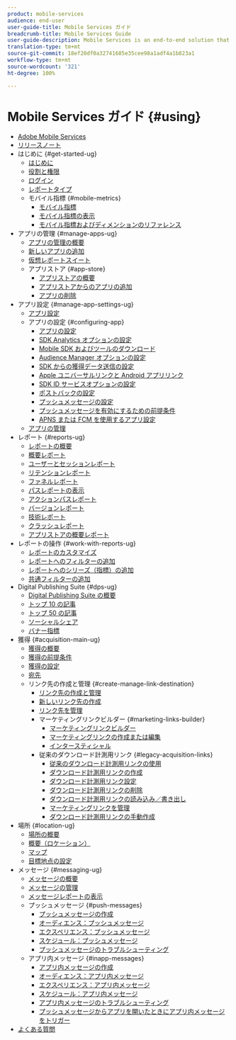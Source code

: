 ```yaml
---
product: mobile-services
audience: end-user
user-guide-title: Mobile Services ガイド
breadcrumb-title: Mobile Services Guide
user-guide-description: Mobile Services is an end-to-end solution that helps you acquire and engage mobile app users and optimize their experiences.
translation-type: tm+mt
source-git-commit: 18ef20df0a32741685e35cee98a1adf4a1b823a1
workflow-type: tm+mt
source-wordcount: '321'
ht-degree: 100%

---
```



# Mobile Services ガイド {#using}

+ [Adobe Mobile Services](home.md)
+ [リリースノート](whatsnew.md)
+ はじめに {#get-started-ug}
   + [はじめに](gs/gs.md)
   + [役割と権限](gs/c-mob-roles-and-permissions.md)
   + [ログイン](gs/gs-signin.md)
   + [レポートタイプ](gs/reports-types.md)
   + モバイル指標 {#mobile-metrics}
      + [モバイル指標](gs/metrics/metrics.md)
      + [モバイル指標の表示](gs/metrics/overview.md)
      + [モバイル指標およびディメンションのリファレンス](gs/metrics/metrics-reference.md)
+ アプリの管理 {#manage-apps-ug}
   + [アプリの管理の概要](manage-apps/manage-apps.md)
   + [新しいアプリの追加](manage-apps/t-new-app.md)
   + [仮想レポートスイート](manage-apps/c-mob-vrs.md)
   + アプリストア {#app-store}
      + [アプリストアの概要](manage-apps/c-app-store/c-app-store.md)
      + [アプリストアからのアプリの追加](manage-apps/c-app-store/t-app-store-app.md)
      + [アプリの削除](manage-apps/t-delete-apps.md)
+ アプリ設定 {#manage-app-settings-ug}
   + [アプリ設定](c-manage-app-settings/c-manage-app-settings.md)
   + アプリの設定 {#configuring-app}
      + [アプリの設定](c-manage-app-settings/c-mob-confg-app/c-mob-confg-app.md)
      + [SDK Analytics オプションの設定 ](c-manage-app-settings/c-mob-confg-app/t-config-analytics/t-config-analytics.md)
      + [Mobile SDK およびツールのダウンロード](c-manage-app-settings/c-mob-confg-app/t-config-analytics/download-sdk.md)
      + [Audience Manager オプションの設定](c-manage-app-settings/c-mob-confg-app/t-config-aam.md)
      + [SDK からの獲得データ送信の設定](c-manage-app-settings/c-mob-confg-app/t-config-acquisition.md)
      + [Apple ユニバーサルリンクと Android アプリリンク](c-manage-app-settings/c-mob-confg-app/c-universal-app-links.md)
      + [SDK ID サービスオプションの設定](c-manage-app-settings/c-mob-confg-app/t-config-visitor.md)
      + [ポストバックの設定](c-manage-app-settings/c-mob-confg-app/signals.md)
      + [プッシュメッセージの設定](c-manage-app-settings/c-mob-confg-app/configure-push-messaging/configure-push-messaging.md)
      + [プッシュメッセージを有効にするための前提条件](c-manage-app-settings/c-mob-confg-app/configure-push-messaging/prerequisites-push-messaging.md)
      + [APNS または FCM を使用するアプリ設定](c-manage-app-settings/c-mob-confg-app/configure-push-messaging/configure-app-apns-gcm.md)
   + [アプリの管理](c-manage-app-settings/c-mob-manage-app.md)
+ レポート {#reports-ug}
   + [レポートの概要](usage/usage.md)
   + [概要レポート](usage/usage-overview.md)
   + [ユーザーとセッションレポート](usage/users-sessions.md)
   + [リテンションレポート](usage/reports-retention.md)
   + [ファネルレポート](usage/reports-funnel.md)
   + [パスレポートの表示](usage/reports-view-paths.md)
   + [アクションパスレポート](usage/reports-action-paths.md)
   + [バージョンレポート](usage/c-reports-versions.md)
   + [技術レポート](usage/reports-technology.md)
   + [クラッシュレポート](usage/c-crashes.md)
   + [アプリストアの概要レポート](usage/c-app-store-store-performance.md)
+ レポートの操作 {#work-with-reports-ug}
   + [レポートのカスタマイズ](usage/reports-customize/reports-customize.md)
   + [レポートへのフィルターの追加](usage/reports-customize/t-reports-customize.md)
   + [レポートへのシリーズ（指標）の追加](usage/reports-customize/t-reports-series.md)
   + [共通フィルターの追加](usage/reports-customize/t-sticky-filter.md)
+ Digital Publishing Suite {#dps-ug}
   + [Digital Publishing Suite の概要](dps/dps.md)
   + [トップ 10 の記事](dps/dps-top-ten-articles.md)
   + [トップ 50 の記事](dps/dps-top-50-articles.md)
   + [ソーシャルシェア](dps/dps-social-sharing.md)
   + [バナー指標](dps/dps-banner-metrics.md)
+ 獲得 {#acquisition-main-ug}
   + [獲得の概要](acquisition-main/acquisition-main.md)
   + [獲得の前提条件](acquisition-main/c-acquisition-prerequisites.md)
   + [獲得の設定](acquisition-main/t-enable-acquisition.md)
   + [宛先](acquisition-main/c-create-destinations.md)
   + リンク先の作成と管理 {#create-manage-link-destination}
      + [リンク先の作成と管理](acquisition-main/c-manage-link-destinations/c-manage-link-destinations.md)
      + [新しいリンク先の作成](acquisition-main/c-manage-link-destinations/t-create-new-app-deep-link-destination.md)
      + [リンク先を管理](acquisition-main/c-manage-link-destinations/t-archive-unarchive-link-destinations.md)
      + マーケティングリンクビルダー {#marketing-links-builder}
         + [マーケティングリンクビルダー](acquisition-main/c-marketing-links-builder/c-marketing-links-builder.md)
         + [マーケティングリンクの作成または編集](acquisition-main/c-marketing-links-builder/t-create-edit-adobe-links/t-create-edit-adobe-links.md)
         + [インタースティシャル](acquisition-main/c-marketing-links-builder/t-create-edit-adobe-links/t-interstitials.md)
      + 従来のダウンロード計測用リンク {#legacy-acquisition-links}
         + [従来のダウンロード計測用リンクの使用](acquisition-main/c-marketing-links-builder/t-create-edit-adobe-links/c-use-legacy-acquisition-links/c-use-legacy-acquisition-links.md)
         + [ダウンロード計測用リンクの作成](acquisition-main/c-marketing-links-builder/t-create-edit-adobe-links/c-use-legacy-acquisition-links/t-acquisition-link.md)
         + [ダウンロード計測用リンク設定](acquisition-main/c-marketing-links-builder/t-create-edit-adobe-links/c-use-legacy-acquisition-links/c-manage-acquisition-links/c-manage-acquisition-links.md)
         + [ダウンロード計測用リンクの削除](acquisition-main/c-marketing-links-builder/t-create-edit-adobe-links/c-use-legacy-acquisition-links/c-manage-acquisition-links/t-acquisition-del.md)
         + [ダウンロード計測用リンクの読み込み／書き出し](acquisition-main/c-marketing-links-builder/t-create-edit-adobe-links/c-use-legacy-acquisition-links/c-manage-acquisition-links/t-acquisition-import.md)
         + [マーケティングリンクを管理](acquisition-main/c-marketing-links-builder/c-manage-adobe-links.md)
         + [ダウンロード計測用リンクの手動作成](acquisition-main/c-marketing-links-builder/acquisition-link-manual.md)
+ 場所 {#location-ug}
   + [場所の概要](location/location-overview.md)
   + [概要（ロケーション）](location/c-location-overview.md)
   + [マップ](location/c-map-points.md)
   + [目標地点の設定](location/t-manage-points.md)
+ メッセージ {#messaging-ug}
   + [メッセージの概要](in-app-messaging/in-app-messaging.md)
   + [メッセージの管理](in-app-messaging/messages-manage/messages-manage.md)
   + [メッセージレポートの表示](in-app-messaging/messages-manage/view-message-reports.md)
   + プッシュメッセージ {#push-messages}
      + [プッシュメッセージの作成](in-app-messaging/t-create-push-message/t-create-push-message.md)
      + [オーディエンス：プッシュメッセージ](in-app-messaging/t-create-push-message/c-audience-push-message.md)
      + [エクスペリエンス：プッシュメッセージ](in-app-messaging/t-create-push-message/c-experience-push-message.md)
      + [スケジュール：プッシュメッセージ](in-app-messaging/t-create-push-message/c-schedule-push-message.md)
      + [プッシュメッセージのトラブルシューティング](in-app-messaging/t-create-push-message/c-troubleshooting-push-messaging.md)
   + アプリ内メッセージ {#inapp-messages}
      + [アプリ内メッセージの作成](in-app-messaging/t-in-app-message/t-in-app-message.md)
      + [オーディエンス：アプリ内メッセージ](in-app-messaging/t-in-app-message/c-audience-in-app-message.md)
      + [エクスペリエンス：アプリ内メッセージ](in-app-messaging/t-in-app-message/c-experience-in-app-message.md)
      + [スケジュール：アプリ内メッセージ](in-app-messaging/t-in-app-message/c-schedule-in-app-message.md)
      + [アプリ内メッセージのトラブルシューティング](in-app-messaging/t-in-app-message/in-apps-ts.md)
      + [プッシュメッセージからアプリを開いたときにアプリ内メッセージをトリガー](in-app-messaging/t-mob-trig-in-app-open-app-from-push.md)
+ [よくある質問](faq-mobile.md)